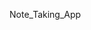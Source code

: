 
Note_Taking_App


















































 






















 










